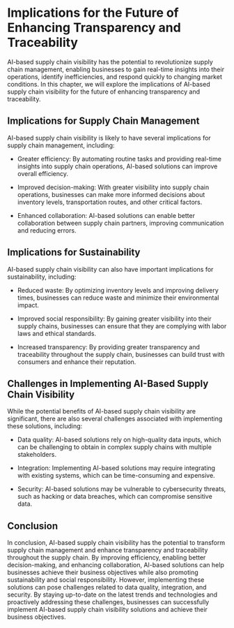 Implications for the Future of Enhancing Transparency and Traceability
=================================================================================================================

AI-based supply chain visibility has the potential to revolutionize supply chain management, enabling businesses to gain real-time insights into their operations, identify inefficiencies, and respond quickly to changing market conditions. In this chapter, we will explore the implications of AI-based supply chain visibility for the future of enhancing transparency and traceability.

Implications for Supply Chain Management
----------------------------------------

AI-based supply chain visibility is likely to have several implications for supply chain management, including:

* Greater efficiency: By automating routine tasks and providing real-time insights into supply chain operations, AI-based solutions can improve overall efficiency.

* Improved decision-making: With greater visibility into supply chain operations, businesses can make more informed decisions about inventory levels, transportation routes, and other critical factors.

* Enhanced collaboration: AI-based solutions can enable better collaboration between supply chain partners, improving communication and reducing errors.

Implications for Sustainability
-------------------------------

AI-based supply chain visibility can also have important implications for sustainability, including:

* Reduced waste: By optimizing inventory levels and improving delivery times, businesses can reduce waste and minimize their environmental impact.

* Improved social responsibility: By gaining greater visibility into their supply chains, businesses can ensure that they are complying with labor laws and ethical standards.

* Increased transparency: By providing greater transparency and traceability throughout the supply chain, businesses can build trust with consumers and enhance their reputation.

Challenges in Implementing AI-Based Supply Chain Visibility
-----------------------------------------------------------

While the potential benefits of AI-based supply chain visibility are significant, there are also several challenges associated with implementing these solutions, including:

* Data quality: AI-based solutions rely on high-quality data inputs, which can be challenging to obtain in complex supply chains with multiple stakeholders.

* Integration: Implementing AI-based solutions may require integrating with existing systems, which can be time-consuming and expensive.

* Security: AI-based solutions may be vulnerable to cybersecurity threats, such as hacking or data breaches, which can compromise sensitive data.

Conclusion
----------

In conclusion, AI-based supply chain visibility has the potential to transform supply chain management and enhance transparency and traceability throughout the supply chain. By improving efficiency, enabling better decision-making, and enhancing collaboration, AI-based solutions can help businesses achieve their business objectives while also promoting sustainability and social responsibility. However, implementing these solutions can pose challenges related to data quality, integration, and security. By staying up-to-date on the latest trends and technologies and proactively addressing these challenges, businesses can successfully implement AI-based supply chain visibility solutions and achieve their business objectives.
